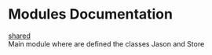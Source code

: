 # Modules Documentation

[shared](https://github.com/pyrustic/shared/blob/master/docs/modules/content/shared/README.md#module-overview)
<br>
Main module where are defined the classes Jason and Store


